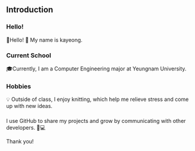 ## Introduction

### Hello!
🌟Hello! 👋 My name is kayeong.

### Current School
🎓Currently, I am a Computer Engineering major at Yeungnam University.

### Hobbies
💡 Outside of class, I enjoy knitting, which help me relieve stress and come up with new ideas.

###
I use GitHub to share my projects and grow by communicating with other developers. 🌱💻

Thank you!
